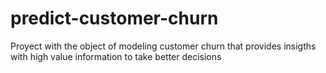 # predict-customer-churn
Proyect with the object of modeling customer churn that provides insigths with high value information to take better decisions
